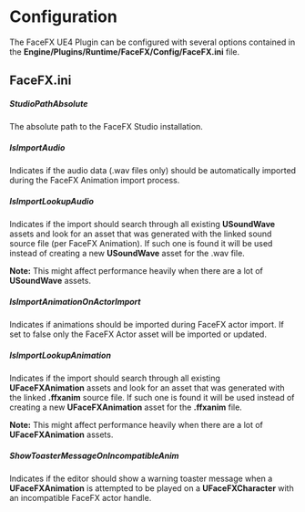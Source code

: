 Configuration
=============

The FaceFX UE4 Plugin can be configured with several options contained in the **Engine/Plugins/Runtime/FaceFX/Config/FaceFX.ini** file.

FaceFX.ini
----------

##### StudioPathAbsolute

The absolute path to the FaceFX Studio installation.

##### IsImportAudio

Indicates if the audio data (.wav files only) should be automatically imported during the FaceFX Animation import process.

##### IsImportLookupAudio

Indicates if the import should search through all existing **USoundWave** assets and look for an asset that was generated with the linked sound source file (per FaceFX Animation). If such one is found it will be used instead of creating a new **USoundWave** asset for the .wav file.

**Note:** This might affect performance heavily when there are a lot of **USoundWave** assets.

##### IsImportAnimationOnActorImport

Indicates if animations should be imported during FaceFX actor import. If set to false only the FaceFX Actor asset will be imported or updated.

##### IsImportLookupAnimation

Indicates if the import should search through all existing **UFaceFXAnimation** assets and look for an asset that was generated with the linked **.ffxanim** source file. If such one is found it will be used instead of creating a new **UFaceFXAnimation** asset for the **.ffxanim** file.

**Note:** This might affect performance heavily when there are a lot of **UFaceFXAnimation** assets.

##### ShowToasterMessageOnIncompatibleAnim

Indicates if the editor should show a warning toaster message when a **UFaceFXAnimation** is attempted to be played on a **UFaceFXCharacter** with an incompatible FaceFX actor handle.
